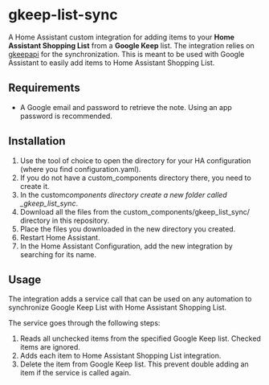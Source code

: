 # gkeep-list-sync

A Home Assistant custom integration for adding items to your **Home Assistant Shopping List** from a **Google Keep** list.
The integration relies on [gkeepapi](https://github.com/kiwiz/gkeepapi) for the synchronization.
This is meant to be used with Google Assistant to easily add items to Home Assistant Shopping List.

## Requirements

- A Google email and password to retrieve the note.
  Using an app password is recommended.

## Installation

1. Use the tool of choice to open the directory for your HA configuration (where you find configuration.yaml).
2. If you do not have a custom_components directory there, you need to create it.
3. In the custom*components directory create a new folder called \_gkeep_list_sync*.
4. Download all the files from the custom_components/gkeep_list_sync/ directory in this repository.
5. Place the files you downloaded in the new directory you created.
6. Restart Home Assistant.
7. In the Home Assistant Configuration, add the new integration by searching for its name.

## Usage

The integration adds a service call that can be used on any automation to synchronize Google Keep List with Home Assistant Shopping List.

The service goes through the following steps:

1. Reads all unchecked items from the specified Google Keep list. Checked items are ignored.
2. Adds each item to Home Assistant Shopping List integration.
3. Delete the item from Google Keep list. This prevent double adding an item if the service is called again.
